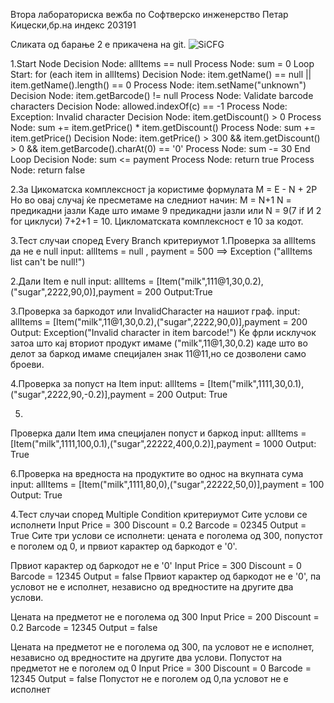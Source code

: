 Втора лабораториска вежба по Софтверско инженерство
Петар Кицески,бр.на индекс 203191

Сликата од барање 2 е прикачена на git.
![SiCFG](https://github.com/203191/SI_2024_lab2_203191/assets/73073653/347c2fb8-3d70-4574-b176-2e42eee3b639)


1.Start Node Decision Node: allItems == null 
Process Node: sum = 0 
Loop Start: for (each item in allItems) 
Decision Node: item.getName() == null || item.getName().length() == 0 
Process Node: item.setName("unknown") 
Decision Node: item.getBarcode() != null 
Process Node: Validate barcode characters
 Decision Node: allowed.indexOf(c) == -1
 Process Node: Exception: Invalid character 
Decision Node: item.getDiscount() > 0
 Process Node: sum += item.getPrice() * item.getDiscount()
 Process Node: sum += item.getPrice()
 Decision Node: item.getPrice() > 300 && item.getDiscount() > 0 && item.getBarcode().charAt(0) == '0'
 Process Node: sum -= 30
 End Loop Decision Node: sum <= payment
 Process Node: return true 
Process Node: return false

2.За Цикоматска комплексност ја користиме формулата M = E - N + 2P 
Но во овај случај ќе пресметаме на следниот начин:
M = N+1
N = предикадни јазли
Каде што имаме 9 предикадни јазли или N = 9(7 if И 2 for циклуси)
7+2+1 = 10. Цикломатската комплексност е 10 за кодот. 

3.Тест случаи според Every Branch критериумот
1.Проверка за allItems да не е null 
input: allItems = null , payment = 500 ==> Exception ("allItems list can't be null!")

2.Дали Item e null
 input: allItems = [Item("milk",111@1,30,0.2),("sugar",2222,90,0)],payment = 200 Output:True
  
  3.Проверка за баркодот или InvalidCharacter на нашиот граф.
 input: allItems = [Item("milk",11@1,30,0.2),("sugar",2222,90,0)],payment = 200
 Output: Exception("Invalid character in item barcode!") 
Ќе фрли исклучок затоа што кај вториот продукт имаме ("milk",11@1,30,0.2) каде што во делот за баркод имаме специјален знак 11@11,но се дозволени само броеви. 

4.Проверка за попуст на Item
 input: allItems = [Item("milk",1111,30,0.1),("sugar",2222,90,-0.2)],payment = 200
 Output: True 
 
 5.
 Проверка дали Item има специјален попуст и баркод
 input: allItems = [Item("milk",1111,100,0.1),("sugar",22222,400,0.2)],payment = 1000 Output: True
 
 6.Проверка на вредноста на продуктите во однос на вкупната сума
 input: allItems = [Item("milk",1111,80,0),("sugar",22222,50,0)],payment = 100 
Output: True

4.Тест случаи според Multiple Condition критериумот
Сите услови се исполнети 
Input Price = 300 Discount = 0.2 Barcode = 02345 
Output = True
 Сите три услови се исполнети: цената е поголема од 300, попустот е поголем од 0, и првиот карактер од баркодот е '0'.

Првиот карактер од баркодот не е '0' 
Input Price = 300 Discount = 0 Barcode = 12345
 Output = false 
Првиот карактер од баркодот не е '0', па условот не е исполнет, независно од вредностите на другите два услови.

Цената на предметот не е поголема од 300
 Input Price = 200 Discount = 0.2 Barcode = 12345
 Output = false 

Цената на предметот не е поголема од 300, па условот не е исполнет, независно од вредностите на другите два услови.
Попустот на предметот не е поголем од 0
 Input Price = 300 Discount = 0 Barcode = 12345
 Output = false 
Попустот не е поголем од 0,па условот не е исполнет

